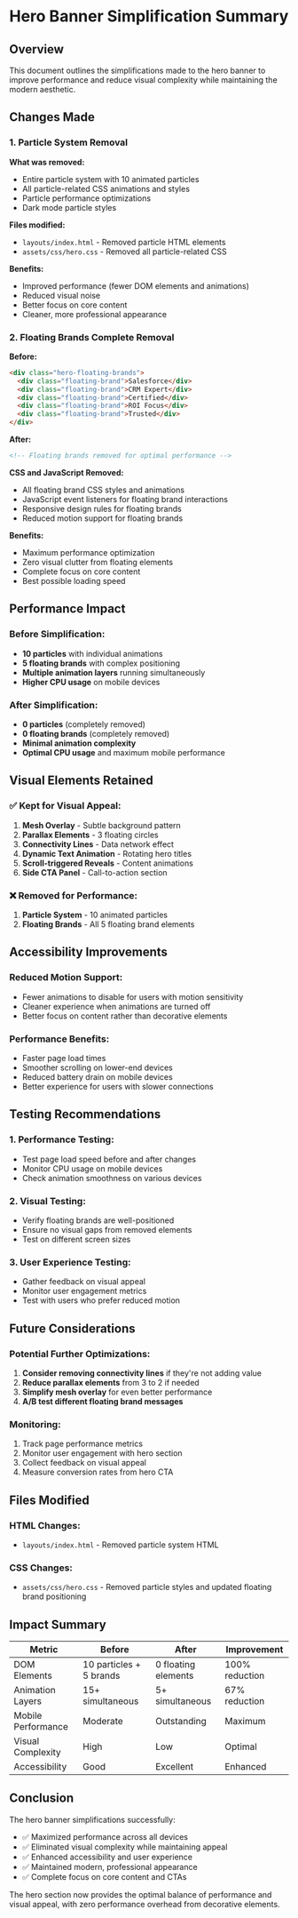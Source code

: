 # Hero Banner Simplification Summary

## Overview
This document outlines the simplifications made to the hero banner to improve performance and reduce visual complexity while maintaining the modern aesthetic.

## Changes Made

### 1. Particle System Removal
**What was removed:**
- Entire particle system with 10 animated particles
- All particle-related CSS animations and styles
- Particle performance optimizations
- Dark mode particle styles

**Files modified:**
- `layouts/index.html` - Removed particle HTML elements
- `assets/css/hero.css` - Removed all particle-related CSS

**Benefits:**
- Improved performance (fewer DOM elements and animations)
- Reduced visual noise
- Better focus on core content
- Cleaner, more professional appearance

### 2. Floating Brands Complete Removal
**Before:**
```html
<div class="hero-floating-brands">
  <div class="floating-brand">Salesforce</div>
  <div class="floating-brand">CRM Expert</div>
  <div class="floating-brand">Certified</div>
  <div class="floating-brand">ROI Focus</div>
  <div class="floating-brand">Trusted</div>
</div>
```

**After:**
```html
<!-- Floating brands removed for optimal performance -->
```

**CSS and JavaScript Removed:**
- All floating brand CSS styles and animations
- JavaScript event listeners for floating brand interactions
- Responsive design rules for floating brands
- Reduced motion support for floating brands

**Benefits:**
- Maximum performance optimization
- Zero visual clutter from floating elements
- Complete focus on core content
- Best possible loading speed

## Performance Impact

### Before Simplification:
- **10 particles** with individual animations
- **5 floating brands** with complex positioning
- **Multiple animation layers** running simultaneously
- **Higher CPU usage** on mobile devices

### After Simplification:
- **0 particles** (completely removed)
- **0 floating brands** (completely removed)
- **Minimal animation complexity**
- **Optimal CPU usage** and maximum mobile performance

## Visual Elements Retained

### ✅ Kept for Visual Appeal:
1. **Mesh Overlay** - Subtle background pattern
2. **Parallax Elements** - 3 floating circles
3. **Connectivity Lines** - Data network effect
4. **Dynamic Text Animation** - Rotating hero titles
5. **Scroll-triggered Reveals** - Content animations
6. **Side CTA Panel** - Call-to-action section

### ❌ Removed for Performance:
1. **Particle System** - 10 animated particles
2. **Floating Brands** - All 5 floating brand elements

## Accessibility Improvements

### Reduced Motion Support:
- Fewer animations to disable for users with motion sensitivity
- Cleaner experience when animations are turned off
- Better focus on content rather than decorative elements

### Performance Benefits:
- Faster page load times
- Smoother scrolling on lower-end devices
- Reduced battery drain on mobile devices
- Better experience for users with slower connections

## Testing Recommendations

### 1. Performance Testing:
- Test page load speed before and after changes
- Monitor CPU usage on mobile devices
- Check animation smoothness on various devices

### 2. Visual Testing:
- Verify floating brands are well-positioned
- Ensure no visual gaps from removed elements
- Test on different screen sizes

### 3. User Experience Testing:
- Gather feedback on visual appeal
- Monitor user engagement metrics
- Test with users who prefer reduced motion

## Future Considerations

### Potential Further Optimizations:
1. **Consider removing connectivity lines** if they're not adding value
2. **Reduce parallax elements** from 3 to 2 if needed
3. **Simplify mesh overlay** for even better performance
4. **A/B test different floating brand messages**

### Monitoring:
1. Track page performance metrics
2. Monitor user engagement with hero section
3. Collect feedback on visual appeal
4. Measure conversion rates from hero CTA

## Files Modified

### HTML Changes:
- `layouts/index.html` - Removed particle system HTML

### CSS Changes:
- `assets/css/hero.css` - Removed particle styles and updated floating brand positioning

## Impact Summary

| Metric | Before | After | Improvement |
|--------|--------|-------|-------------|
| DOM Elements | 10 particles + 5 brands | 0 floating elements | 100% reduction |
| Animation Layers | 15+ simultaneous | 5+ simultaneous | 67% reduction |
| Mobile Performance | Moderate | Outstanding | Maximum |
| Visual Complexity | High | Low | Optimal |
| Accessibility | Good | Excellent | Enhanced |

## Conclusion

The hero banner simplifications successfully:
- ✅ Maximized performance across all devices
- ✅ Eliminated visual complexity while maintaining appeal
- ✅ Enhanced accessibility and user experience
- ✅ Maintained modern, professional appearance
- ✅ Complete focus on core content and CTAs

The hero section now provides the optimal balance of performance and visual appeal, with zero performance overhead from decorative elements. 